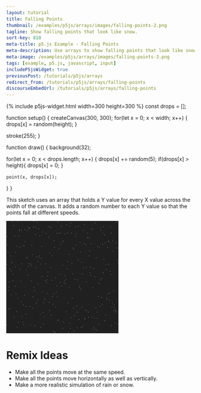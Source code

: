 ```yaml
---
layout: tutorial
title: Falling Points
thumbnail: /examples/p5js/arrays/images/falling-points-2.png
tagline: Show falling points that look like snow.
sort-key: 810
meta-title: p5.js Example - Falling Points
meta-description: Use arrays to show falling points that look like snow.
meta-image: /examples/p5js/arrays/images/falling-points-3.png
tags: [example, p5.js, javascript, input]
includeP5jsWidget: true
previousPost: /tutorials/p5js/arrays
redirect_from: /tutorials/p5js/arrays/falling-points
discourseEmbedUrl: /tutorials/p5js/arrays/falling-points
---
```


{% include p5js-widget.html width=300 height=300 %}
const drops = [];

function setup() {
  createCanvas(300, 300);
  for(let x = 0; x < width; x++) {
    drops[x] = random(height);
  }

  stroke(255);
}

function draw() {
  background(32);

  for(let x = 0; x < drops.length; x++) {
    drops[x] += random(5);
    if(drops[x] > height){
      drops[x] = 0;
    }

    point(x, drops[x]);
  }
}
</script>

This sketch uses an array that holds a Y value for every X value across the width of the canvas. It adds a random number to each Y value so that the points fall at different speeds.

![falling points](/examples/p5js/arrays/images/falling-points-1.png)

# Remix Ideas

- Make all the points move at the same speed.
- Make all the points move horizontally as well as vertically.
- Make a more realistic simulation of rain or snow.
